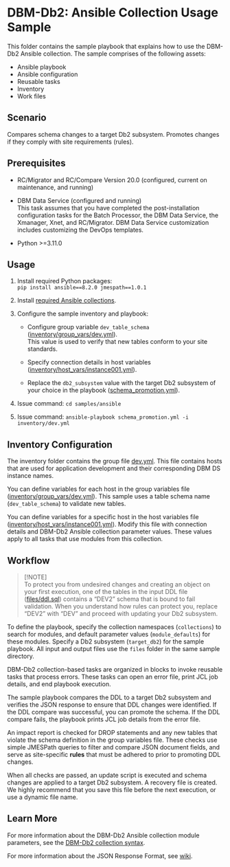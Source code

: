 # DBM-Db2: Ansible Collection Usage Sample
This folder contains the sample playbook that explains how to use the DBM-Db2 Ansible collection. The sample comprises
of the following assets:
- Ansible playbook
- Ansible configuration
- Reusable tasks
- Inventory
- Work files


## Scenario
Compares schema changes to a target Db2 subsystem. Promotes changes if they comply with site requirements (rules).


## Prerequisites
- RC/Migrator and RC/Compare Version 20.0 (configured, current on maintenance, and running)


- DBM Data Service (configured and running)\
  This task assumes that you have completed the post-installation configuration tasks for the Batch Processor, the DBM
  Data Service, the Xmanager, Xnet, and RC/Migrator. DBM Data Service customization includes customizing the DevOps
  templates.


- Python >=3.11.0


## Usage
1. Install required Python packages:\
    `pip install ansible==8.2.0 jmespath==1.0.1`

2. Install [required Ansible collections](requirements.yml).

3. Configure the sample inventory and playbook:
    - Configure group variable `dev_table_schema` ([inventory/group_vars/dev.yml]).\
      This value is used to verify that new tables conform to your site standards.
   
    - Specify connection details in host variables ([inventory/host_vars/instance001.yml]).
    - Replace the `db2_subsystem` value with the target Db2 subsystem of your choice in the playbook
([schema_promotion.yml](schema_promotion.yml)).

 4. Issue command: `cd samples/ansible`
 5. Issue command: `ansible-playbook schema_promotion.yml -i inventory/dev.yml`


## Inventory Configuration
The inventory folder contains the group file [dev.yml](inventory/dev.yml). This file contains hosts that are used for
application development and their corresponding DBM DS instance names.

You can define variables for each host in the group variables file ([inventory/group_vars/dev.yml]). This sample uses a
table schema name (`dev_table_schema`) to validate new tables.

You can define variables for a specific host in the host variables file ([inventory/host_vars/instance001.yml]).
Modify this file with connection details and DBM-Db2 Ansible collection parameter values. These values apply to all
tasks that use modules from this collection.


## Workflow

> [!NOTE]\
To protect you from undesired changes and creating an object on your first execution, one of the tables in the input DDL
file ([files/ddl.sql](files/ddl.sql)) contains a “DEV2” schema that is bound to fail validation. When you understand how
rules can protect you, replace “DEV2” with “DEV” and proceed with updating your Db2 subsystem.

To define the playbook, specify the collection namespaces (`collections`) to search for modules, and default parameter
values (`module_defaults`) for these modules. Specify a Db2 subsystem (`target_db2`) for the sample playbook. All input
and output files use the `files` folder in the same sample directory.

DBM-Db2 collection-based tasks are organized in blocks to invoke reusable tasks that process errors. These tasks can
open an error file, print JCL job details, and end playbook execution.

The sample playbook compares the DDL to a target Db2 subsystem and verifies the JSON response to ensure that DDL changes
were identified. If the DDL compare was successful, you can promote the schema. If the DDL compare fails, the playbook
prints JCL job details from the error file.

An impact report is checked for DROP statements and any new tables that violate the schema definition in the group
variables file. These checks use simple JMESPath queries to filter and compare JSON document fields, and serve as
site-specific **rules** that must be adhered to prior to promoting DDL changes.

When all checks are passed, an update script is executed and schema changes are applied to a target Db2 subsystem. A
recovery file is created. We highly recommend that you save this file before the next execution, or use a dynamic file
name.


## Learn More
For more information about the DBM-Db2 Ansible collection module parameters, see the [DBM-Db2 collection syntax].

For more information about the JSON Response Format, see [wiki].


[DBM-Db2 collection syntax]: https://broadcommfd.github.io/broadcom-ansible-collections/generated/broadcom/dbm_db2/index.html
[wiki]: https://github.com/BroadcomMFD/dbm-db2-for-zowe-cli/wiki
[inventory/group_vars/dev.yml]: inventory/group_vars/dev.yml
[inventory/host_vars/instance001.yml]: inventory/host_vars/instance001.yml
